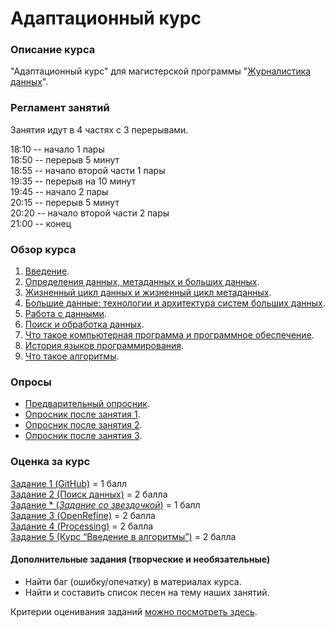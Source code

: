 # Адаптационный курс    
### Описание курса

"Адаптационный курс" для магистерской программы "[Журналистика данных](https://www.hse.ru/ma/datajourn/)".


### Регламент занятий

Занятия идут в 4 частях с 3 перерывами.    
    
18:10 -- начало 1 пары     
18:50 -- перерыв 5 минут     
18:55 -- начало второй части 1 пары     
19:35 -- перерыв на 10 минут     
19:45 -- начало 2 пары     
20:15 -- перерыв 5 минут     
20:20 -- начало второй части 2 пары     
21:00 -- конец    



### Обзор курса

1. [Введение](https://github.com/iradche/Data-Intro-2020-course/blob/master/lectures/intro.md).
2. [Определения данных, метаданных и больших данных](https://github.com/iradche/Data-Intro-2020-course/blob/master/lectures/lec01.md).     
3. [Жизненный цикл данных и жизненный цикл метаданных](https://github.com/iradche/Data-Intro-2020-course/blob/master/lectures/lec02.md).
4. [Большие данные: технологии и архитектура систем больших данных](https://github.com/iradche/Data-Intro-2020-course/blob/master/lectures/lec03.md).
5. [Работа с данными](https://github.com/iradche/Data-Intro-2020-course/blob/master/lectures/lec04.md).
6. [Поиск и обработка данных](https://github.com/iradche/Data-Intro-2020-course/blob/master/lectures/lec05.md).
7. [Что такое компьютерная программа и программное обеспечение](https://github.com/iradche/Data-Intro-2020-course/blob/master/lectures/lec06.md).
8. [История языков программирования](https://github.com/iradche/Data-Intro-2020-course/blob/master/lectures/lec07.md).
9. [Что такое алгоритмы](https://github.com/iradche/Data-Intro-2020-course/blob/master/lectures/lec08.md).


### Опросы 
- [Предварительный опросник](https://docs.google.com/forms/d/e/1FAIpQLSdf2jXxfyBTcvJEJz072qKXLYhj_0x5kYbws03OeQzVSyN19A/viewform).         
- [Опросник после занятия 1](https://docs.google.com/forms/d/e/1FAIpQLSe1tHiqGt066XDz_sq4xy3yLCzG-lgjPP9Cw5QCeQWH6UcJQw/viewform).     
- [Опросник после занятия 2](https://docs.google.com/forms/d/e/1FAIpQLScd0K3BG_5EIkvGm_CLSD8fu59UMbA6mZWtmCTRHJeUhfvS0g/viewform).     
- [Опросник после занятия 3](https://docs.google.com/forms/d/e/1FAIpQLScUyN2mpESKogCZe0VimZ3MVTAi7-D_jnZwVbgCLw5diyGxNQ/viewform). 


### Оценка за курc       
[Задание 1 (GitHub)](https://github.com/iradche/Data-Intro-2020-course/blob/master/tasks/task01.md) = 1 балл     
[Задание 2 (Поиск данных)](https://github.com/iradche/Data-Intro-2020-course/blob/master/tasks/task02.md) = 2 балла     
[Задание * (_Задание со звездочкой_)](https://github.com/iradche/Data-Intro-2020-course/blob/master/tasks/task02_.md) = 1 балл    
[Задание 3 (OpenRefine)](https://github.com/iradche/Data-Intro-2020-course/blob/master/tasks/task03.md) = 2 балла     
[Задание 4 (Processing)](https://github.com/iradche/Data-Intro-2020-course/blob/master/tasks/task04.md) = 2 балла    
[Задание 5 (Курс “Введение в алгоритмы”)](https://github.com/iradche/Data-Intro-2020-course/blob/master/tasks/task05.md) = 2 балла     



#### Дополнительные задания (творческие и необязательные)

- Найти баг (ошибку/опечатку) в материалах курса.
- Найти и составить список песен на тему наших занятий.


Критерии оценивания заданий [можно посмотреть здесь](https://docs.google.com/spreadsheets/d/e/2PACX-1vTLcZV4N8MRtQDf4gwNRFMwgGvHZTIO5UgXg6X_nNAT4qZcFTE0akKKcnY_Dqoxp5p1fFk3_GV3lE8t/pubhtml?gid=89431691&single=true).




